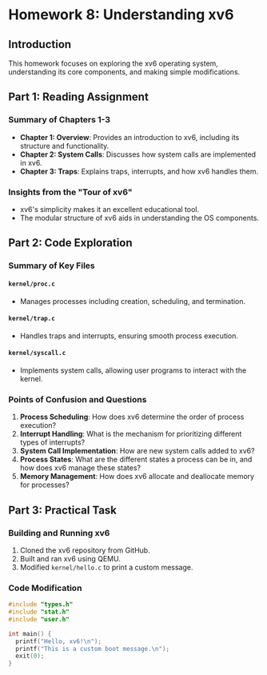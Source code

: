 # Homework 8: Understanding xv6

## Introduction
This homework focuses on exploring the xv6 operating system, understanding its core components, and making simple modifications.

## Part 1: Reading Assignment

### Summary of Chapters 1-3
- **Chapter 1: Overview**: Provides an introduction to xv6, including its structure and functionality.
- **Chapter 2: System Calls**: Discusses how system calls are implemented in xv6.
- **Chapter 3: Traps**: Explains traps, interrupts, and how xv6 handles them.

### Insights from the "Tour of xv6"
- xv6's simplicity makes it an excellent educational tool.
- The modular structure of xv6 aids in understanding the OS components.

## Part 2: Code Exploration

### Summary of Key Files

#### `kernel/proc.c`
- Manages processes including creation, scheduling, and termination.

#### `kernel/trap.c`
- Handles traps and interrupts, ensuring smooth process execution.

#### `kernel/syscall.c`
- Implements system calls, allowing user programs to interact with the kernel.

### Points of Confusion and Questions
1. **Process Scheduling**: How does xv6 determine the order of process execution?
2. **Interrupt Handling**: What is the mechanism for prioritizing different types of interrupts?
3. **System Call Implementation**: How are new system calls added to xv6?
4. **Process States**: What are the different states a process can be in, and how does xv6 manage these states?
5. **Memory Management**: How does xv6 allocate and deallocate memory for processes?

## Part 3: Practical Task

### Building and Running xv6
1. Cloned the xv6 repository from GitHub.
2. Built and ran xv6 using QEMU.
3. Modified `kernel/hello.c` to print a custom message.

### Code Modification
```c
#include "types.h"
#include "stat.h"
#include "user.h"

int main() {
  printf("Hello, xv6!\n");
  printf("This is a custom boot message.\n");
  exit(0);
}
